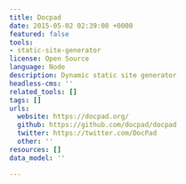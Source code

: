 ```yaml
---
title: Docpad
date: 2015-05-02 02:39:00 +0000
featured: false
tools:
- static-site-generator
license: Open Source
language: Node
description: Dynamic static site generator
headless-cms: ''
related_tools: []
tags: []
urls:
  website: https://docpad.org/
  github: https://github.com/docpad/docpad
  twitter: https://twitter.com/DocPad
  other: ''
resources: []
data_model: ''

---
```

